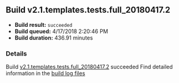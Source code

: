 ## Build v2.1.templates.tests.full_20180417.2
- **Build result:** `succeeded`
- **Build queued:** 4/17/2018 2:20:46 PM
- **Build duration:** 436.91 minutes
### Details
Build [v2.1.templates.tests.full_20180417.2](https://winappstudio.visualstudio.com/web/build.aspx?pcguid=a4ef43be-68ce-4195-a619-079b4d9834c2&builduri=vstfs%3a%2f%2f%2fBuild%2fBuild%2f25505) succeeded
Find detailed information in the [build log files](https://uwpctdiags.blob.core.windows.net/buildlogs/v2.1.templates.tests.full_20180417.2_logs.zip)
